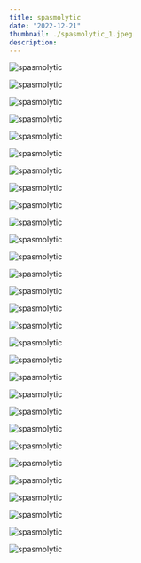```yaml
---
title: spasmolytic
date: "2022-12-21"
thumbnail: ./spasmolytic_1.jpeg
description:
---
```


<div class="kg-card kg-image-card kg-width-card">

![spasmolytic](./spasmolytic_1.jpeg)

</div>

<div class="kg-card kg-image-card kg-width-card">

![spasmolytic](./spasmolytic_2.jpeg)

</div>
<div class="kg-card kg-image-card kg-width-card">

![spasmolytic](./spasmolytic_3.jpeg)

</div>
<div class="kg-card kg-image-card kg-width-card">

![spasmolytic](./spasmolytic_4.jpeg)

</div>
<div class="kg-card kg-image-card kg-width-card">

![spasmolytic](./spasmolytic_5.jpeg)

</div>
<div class="kg-card kg-image-card kg-width-card">

![spasmolytic](./spasmolytic_6.jpeg)

</div>
<div class="kg-card kg-image-card kg-width-card">

![spasmolytic](./spasmolytic_7.jpeg)

</div>
<div class="kg-card kg-image-card kg-width-card">

![spasmolytic](./spasmolytic_8.jpeg)

</div>
<div class="kg-card kg-image-card kg-width-card">

![spasmolytic](./spasmolytic_9.jpeg)

</div>
<div class="kg-card kg-image-card kg-width-card">

![spasmolytic](./spasmolytic_10.jpeg)

</div>
<div class="kg-card kg-image-card kg-width-card">

![spasmolytic](./spasmolytic_11.jpeg)

</div>
<div class="kg-card kg-image-card kg-width-card">

![spasmolytic](./spasmolytic_12.jpeg)

</div>
<div class="kg-card kg-image-card kg-width-card">

![spasmolytic](./spasmolytic_13.jpeg)

</div>
<div class="kg-card kg-image-card kg-width-card">

![spasmolytic](./spasmolytic_14.jpeg)

</div>
<div class="kg-card kg-image-card kg-width-card">

![spasmolytic](./spasmolytic_15.jpeg)

</div>
<div class="kg-card kg-image-card kg-width-card">

![spasmolytic](./spasmolytic_16.jpeg)

</div>
<div class="kg-card kg-image-card kg-width-card">

![spasmolytic](./spasmolytic_17.jpeg)

</div>
<div class="kg-card kg-image-card kg-width-card">

![spasmolytic](./spasmolytic_18.jpeg)

</div>
<div class="kg-card kg-image-card kg-width-card">

![spasmolytic](./spasmolytic_19.jpeg)

</div>
<div class="kg-card kg-image-card kg-width-card">

![spasmolytic](./spasmolytic_20.jpeg)

</div>
<div class="kg-card kg-image-card kg-width-card">

![spasmolytic](./spasmolytic_21.jpeg)

</div>
<div class="kg-card kg-image-card kg-width-card">

![spasmolytic](./spasmolytic_22.jpeg)

</div>
<div class="kg-card kg-image-card kg-width-card">

![spasmolytic](./spasmolytic_23.jpeg)

</div>
<div class="kg-card kg-image-card kg-width-card">

![spasmolytic](./spasmolytic_24.jpeg)

</div>
<div class="kg-card kg-image-card kg-width-card">

![spasmolytic](./spasmolytic_25.jpeg)

</div>
<div class="kg-card kg-image-card kg-width-card">

![spasmolytic](./spasmolytic_26.jpeg)

</div>
<div class="kg-card kg-image-card kg-width-card">

![spasmolytic](./spasmolytic_27.jpeg)

</div>
<div class="kg-card kg-image-card kg-width-card">

![spasmolytic](./spasmolytic_28.jpeg)

</div>
<div class="kg-card kg-image-card kg-width-card">

![spasmolytic](./spasmolytic_29.jpeg)

</div>
